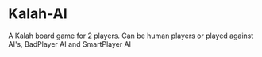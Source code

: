 Kalah-AI
========

A Kalah board game for 2 players. Can be human players or played against AI's, BadPlayer AI and SmartPlayer AI
